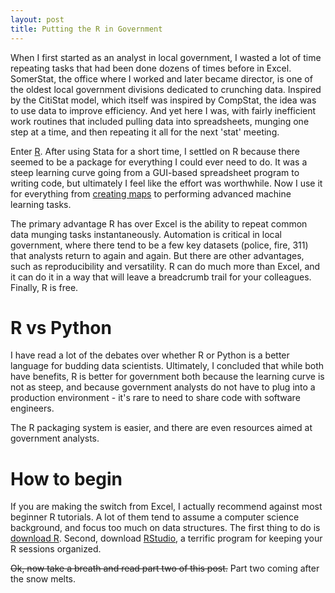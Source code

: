 ```yaml
---
layout: post
title: Putting the R in Government
---
```


When I first started as an analyst in local government, I wasted a lot of time repeating tasks that had been done dozens of times before in Excel. SomerStat, the office where I worked and later became director, is one of the oldest local government divisions dedicated to crunching data. Inspired by the CitiStat model, which itself was inspired by CompStat, the idea was to use data to improve efficiency. And yet here I was, with fairly inefficient work routines that included pulling data into spreadsheets, munging one step at a time, and then repeating it all for the next 'stat' meeting.

Enter [R](http://en.wikipedia.org/wiki/R_%28programming_language%29). After using Stata for a short time, I settled on R because there seemed to be a package for everything I could ever need to do. It was a steep learning curve going from a GUI-based spreadsheet program to writing code, but ultimately I feel like the effort was worthwhile. Now I use it for everything from [creating maps](http://danielphadley.com/Automate-Map-Making/) to performing advanced machine learning tasks.

The primary advantage R has over Excel is the ability to repeat common data munging tasks instantaneously. Automation is critical in local government, where there tend to be a few key datasets (police, fire, 311) that analysts return to again and again. But there are other advantages, such as reproducibility and versatility. R can do much more than Excel, and it can do it in a way that will leave a breadcrumb trail for your colleagues. Finally, R is free.   

# R vs Python
I have read a lot of the debates over whether R or Python is a better language for budding data scientists. Ultimately, I concluded that while both have benefits, R is better for government both because the learning curve is not as steep, and because government analysts do not have to plug into a production environment - it's rare to need to share code with software engineers.

The R packaging system is easier, and there are even resources aimed at government analysts.

# How to begin
If you are making the switch from Excel, I actually recommend against most beginner R tutorials. A lot of them tend to assume a computer science background, and focus too much on data structures. The first thing to do is [download R](http://www.r-project.org/). Second, download [RStudio](http://www.rstudio.com/), a terrific program for keeping your R sessions organized. 

<del>Ok, now take a breath and read part two of this post.</del> Part two coming after the snow melts.   




